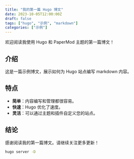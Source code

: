 ```yaml
---
title: "我的第一篇 Hugo 博文"
date: 2023-10-05T12:00:00Z
draft: false
tags: ["hugo", "示例", "markdown"]
categories: ["示例"]
---
```


欢迎阅读我使用 Hugo 和 PaperMod 主题的第一篇博文！

## 介绍

这是一篇示例博文，展示如何为 Hugo 站点编写 markdown 内容。

## 特点

- **简单**：内容编写和管理都很容易。
- **快速**：Hugo 优化了速度。
- **灵活**：可以通过主题和插件自定义您的站点。

## 结论

感谢阅读我的第一篇博文。请继续关注更多更新！

```bash
hugo server -D
```